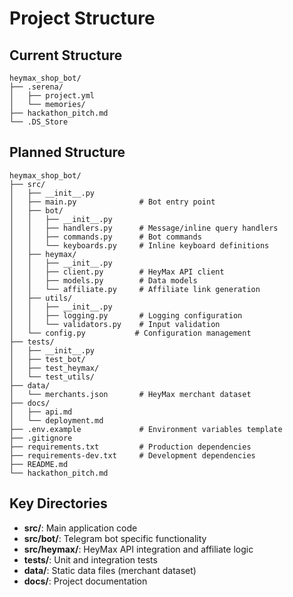 # Project Structure

## Current Structure
```
heymax_shop_bot/
├── .serena/
│   ├── project.yml
│   └── memories/
├── hackathon_pitch.md
└── .DS_Store
```

## Planned Structure
```
heymax_shop_bot/
├── src/
│   ├── __init__.py
│   ├── main.py              # Bot entry point
│   ├── bot/
│   │   ├── __init__.py
│   │   ├── handlers.py      # Message/inline query handlers
│   │   ├── commands.py      # Bot commands
│   │   └── keyboards.py     # Inline keyboard definitions
│   ├── heymax/
│   │   ├── __init__.py
│   │   ├── client.py        # HeyMax API client
│   │   ├── models.py        # Data models
│   │   └── affiliate.py     # Affiliate link generation
│   ├── utils/
│   │   ├── __init__.py
│   │   ├── logging.py       # Logging configuration
│   │   └── validators.py    # Input validation
│   └── config.py           # Configuration management
├── tests/
│   ├── __init__.py
│   ├── test_bot/
│   ├── test_heymax/
│   └── test_utils/
├── data/
│   └── merchants.json       # HeyMax merchant dataset
├── docs/
│   ├── api.md
│   └── deployment.md
├── .env.example             # Environment variables template
├── .gitignore
├── requirements.txt         # Production dependencies
├── requirements-dev.txt     # Development dependencies
├── README.md
└── hackathon_pitch.md
```

## Key Directories
- **src/**: Main application code
- **src/bot/**: Telegram bot specific functionality
- **src/heymax/**: HeyMax API integration and affiliate logic
- **tests/**: Unit and integration tests
- **data/**: Static data files (merchant dataset)
- **docs/**: Project documentation